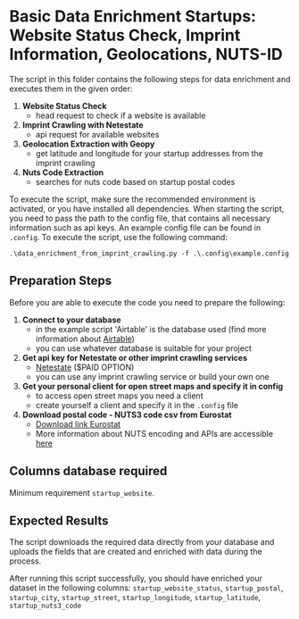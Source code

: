 # Basic Data Enrichment Startups: Website Status Check, Imprint Information, Geolocations, NUTS-ID

The script in this folder contains the following steps for data enrichment and executes them in the given order:
1. **Website Status Check** 
   - head request to check if a website is available
2. **Imprint Crawling with Netestate**
   - api request for available websites
3. **Geolocation Extraction with Geopy**
   - get latitude and longitude for your startup addresses from the imprint crawling
4. **Nuts Code Extraction**
   - searches for nuts code based on startup postal codes

To execute the script, make sure the recommended environment is activated, or you have installed all dependencies.
When starting the script, you need to pass the path to the config file, that contains all necessary information such as api keys.
An example config file can be found in `.config`. To execute the script, use the following command:
````
.\data_enrichment_from_imprint_crawling.py -f .\.config\example.config
````
## Preparation Steps
Before you are able to execute the code you need to prepare the following:
1. **Connect to your database**
   - in the example script 'Airtable' is the database used (find more information about [Airtable](https://www.airtable.com/))
   - you can use whatever database is suitable for your project
3. **Get api key for Netestate or other imprint crawling services**
   - [Netestate](https://www.netestate.de/) ($PAID OPTION)
   - you can use any imprint crawling service or build your own one
4. **Get your personal client for open street maps and specify it in config**
   - to access open street maps you need a client
   - create yourself a client and specify it in the `.config` file
5. **Download postal code - NUTS3 code csv from Eurostat**
   - [Download link Eurostat](https://ec.europa.eu/eurostat/web/nuts/correspondence-tables/postcodes-and-nuts)
   - More information about NUTS encoding and APIs are accessible [here](https://gisco-services.ec.europa.eu/distribution/v2/nuts/download/)

## Columns database required
Minimum requirement `startup_website`.

## Expected Results
The script downloads the required data directly from your database and uploads the fields that are created and enriched with data during the process. 

After running this script successfully, you should have enriched your dataset in the following columns:
 `startup_website_status`, `startup_postal`, `startup_city`, `startup_street`, `startup_longitude`, `startup_latitude`, `startup_nuts3_code`

